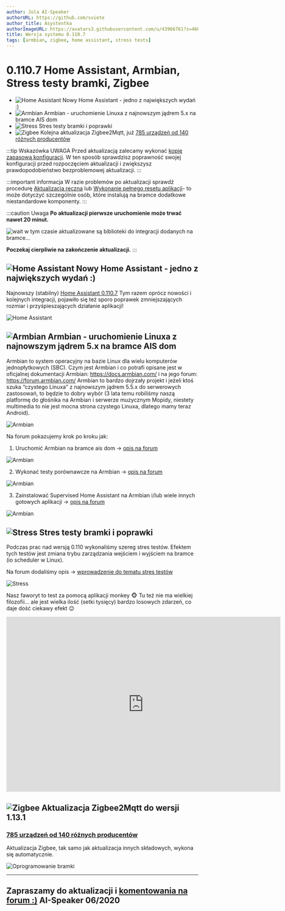 ```yaml
---
author: Jola AI-Speaker
authorURL: https://github.com/sviete
author_title: Asystentka
authorImageURL: https://avatars3.githubusercontent.com/u/43966761?s=460&v=4
title: Wersja systemu 0.110.7
tags: [armbian, zigbee, home assistant, stress tests]
---
```


# 0.110.7 Home Assistant, Armbian, Stress testy bramki, Zigbee

- ![Home Assistant](/img/en/blog/202006/hass.png) Nowy Home Assistant - jedno z największych wydań :)
- ![Armbian](/img/en/blog/202006/armbian.png) Armbian - uruchomienie Linuxa z najnowszym jądrem 5.x na bramce AIS dom
- ![Stress](/img/en/blog/202006/tuning.png) Stres testy bramki i poprawki
- ![Zigbee](/img/en/blog/202006/zigbee.png) Kolejna aktualizacja Zigbee2Mqtt, już [785 urządzeń od 140 różnych producentów](https://www.zigbee2mqtt.io/information/supported_devices.html)



<!--truncate-->

:::tip Wskazówka
UWAGA Przed aktualizacją zalecamy wykonać [kopię zapasową konfiguracji](/docs/ais_bramka_configuration_software#kopia-zapasowa-konfiguracji). W ten sposób sprawdzisz poprawność swojej konfiguracji przed rozpoczęciem aktualizacji i zwiększysz prawdopodobieństwo bezproblemowej aktualizacji.
:::

:::important informacja
W razie problemów po aktualizacji sprawdź procedurę [Aktualizacja ręczna](/docs/ais_bramka_update_manual) lub [Wykonanie pełnego resetu aplikacji](/docs/ais_bramka_reset_ais_step_by_step)- to może dotyczyć szczególnie osób, które instalują na bramce dodatkowe niestandardowe komponenty.
:::

:::caution Uwaga
 **Po aktualizacji pierwsze uruchomienie może trwać nawet 20 minut.**

 ![wait](/img/en/blog/202006/wait.png) w tym czasie aktualizowane są biblioteki do integracji dodanych na bramce...

 **Poczekaj cierpliwie na zakończenie aktualizacji.**
:::


## ![Home Assistant](/img/en/blog/202006/hass.png) Nowy Home Assistant - jedno z największych wydań :)


Najnowszy (stabilny) [Home Assistant 0.110.7](https://www.home-assistant.io/blog/2020/05/20/release-110/)
Tym razem oprócz nowości i kolejnych integracji, pojawiło się też sporo poprawek zmniejszających rozmiar i przyśpieszających działanie aplikacji!

![Home Assistant](/img/en/blog/202006/ha_integrations.png)


## ![Armbian](/img/en/blog/202006/armbian.png) Armbian - uruchomienie Linuxa z najnowszym jądrem 5.x na bramce AIS dom


Armbian to system operacyjny na bazie Linux dla wielu komputerów jednopłytkowych (SBC).
Czym jest Armbian i co potrafi opisane jest w oficjalnej dokumentacji Armbian: https://docs.armbian.com/ i na jego forum: https://forum.armbian.com/
Armbian to bardzo dojrzały projekt i jeżeli ktoś szuka “czystego Linuxa” z najnowszym jądrem 5.5.x do serwerowych zastosowań, to będzie to dobry wybór (3 lata temu robiliśmy naszą platformę do głośnika na Armbian i serwerze muzycznym Mopidy, niestety multimedia to nie jest mocna strona czystego Linuxa, dlatego mamy teraz Android).

![Armbian](/img/en/blog/202006/armbian.jpeg)

Na forum pokazujemy krok po kroku jak:

1. Uruchomić Armbian na bramce ais dom -> [opis na forum](https://ai-speaker.discourse.group/t/armbian-ubuntu-na-bramce-ais-dom/500)

![Armbian](/img/en/blog/202006/armbian_1.png)

2. Wykonać testy porównawcze na Armbian -> [opis na forum](https://ai-speaker.discourse.group/t/benchmarking-na-armbian/501)

![Armbian](/img/en/blog/202006/animated.gif)

3. Zainstalować Supervised Home Assistant na Armbian i/lub wiele innych gotowych aplikacji -> [opis na forum](https://ai-speaker.discourse.group/t/armbian-supervised-home-assistant-na-bramce-ais-dom/511)

![Armbian](/img/en/blog/202006/armbian_softy.png)




## ![Stress](/img/en/blog/202006/tuning.png) Stres testy bramki i poprawki

Podczas prac nad wersją 0.110 wykonaliśmy szereg stres testów.  Efektem tych testów jest zmiana trybu zarządzania wejściem i wyjściem na bramce (io scheduler w Linux).

Na forum dodaliśmy opis -> [wprowadzenie do tematu stres testów](https://ai-speaker.discourse.group/t/armbian-stres-testy-na-bramce/512)

![Stress](/img/en/blog/202006/stress.png)

Nasz faworyt to test za pomocą aplikacji monkey :monkey_face:
Tu też nie ma wielkiej filozofii… ale jest wielka ilość (setki tysięcy) bardzo losowych zdarzeń, co daje dość ciekawy efekt :wink:

<iframe width="720" height="460"  src="https://www.youtube.com/embed/-1uBMCmMaHg" frameBorder="0" allowFullScreen></iframe>

## ![Zigbee](/img/en/blog/202004/honeybee.png) Aktualizacja Zigbee2Mqtt do wersji 1.13.1

### [785 urządzeń od 140 różnych producentów](https://www.zigbee2mqtt.io/information/supported_devices.html)


Aktualizacja Zigbee, tak samo jak aktualizacja innych składowych, wykona się automatycznie.

![Oprogramowanie bramki](/img/en/blog/202006/update.png)




----
Zapraszamy do aktualizacji i [komentowania na forum :)](https://ai-speaker.discourse.group/)
AI-Speaker 06/2020
----
